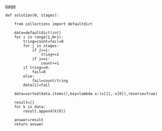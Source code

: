 [page](https://programmers.co.kr/learn/courses/30/lessons/42889#)

    def solution(N, stages):

        from collections import defaultdict

        data=defaultdict(int)
        for i in range(1,N+1):
            tring=count=fail=0
            for j in stages:
                if j>=i:
                    tring+=1
                if j==i:
                    count+=1    
            if tring==0:
                fail=0
            else:
                fail=count/tring
            data[i]=fail

        data=sorted(data.items(),key=lambda x:(x[1],-x[0]),reverse=True)

        result=[]
        for k in data:
            result.append(k[0])

        answer=result
        return answer
